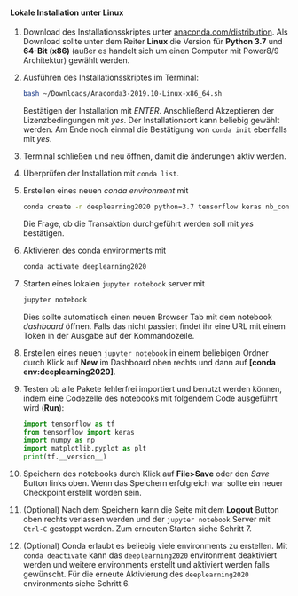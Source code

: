 #### Lokale Installation unter Linux

1. Download des Installationsskriptes unter [anaconda.com/distribution](https://www.anaconda.com/distribution/). Als Download sollte unter dem Reiter **Linux** die Version für **Python 3.7** und **64-Bit (x86)** (außer es handelt sich um einen Computer mit Power8/9 Architektur) gewählt werden.

2. Ausführen des Installationsskriptes im Terminal:
    ```bash
    bash ~/Downloads/Anaconda3-2019.10-Linux-x86_64.sh
    ```
    Bestätigen der Installation mit *ENTER*. Anschließend Akzeptieren der Lizenzbedingungen mit *yes*. Der Installationsort kann beliebig gewählt werden. Am Ende noch einmal die Bestätigung von `conda init` ebenfalls mit *yes*.

3. Terminal schließen und neu öffnen, damit die änderungen aktiv werden.

4. Überprüfen der Installation mit `conda list`.

5. Erstellen eines neuen *conda environment* mit
    ```bash
    conda create -n deeplearning2020 python=3.7 tensorflow keras nb_conda numpy matplotlib notebook
    ```
    Die Frage, ob die Transaktion durchgeführt werden soll mit *yes* bestätigen.

6. Aktivieren des conda environments mit
    ```bash
    conda activate deeplearning2020
    ```

7. Starten eines lokalen `jupyter notebook` server mit
   ```bash
   jupyter notebook
   ```
   Dies sollte automatisch einen neuen Browser Tab mit dem notebook *dashboard* öffnen. Falls das nicht passiert findet ihr eine URL mit einem Token in der Ausgabe auf der Kommandozeile.

8. Erstellen eines neuen `jupyter notebook` in einem beliebigen Ordner durch Klick auf **New** im Dashboard oben rechts und dann auf **[conda env:deeplearning2020]**.

9.  Testen ob alle Pakete fehlerfrei importiert und benutzt werden können, indem eine Codezelle des notebooks mit folgendem Code ausgeführt wird (**Run**):
    ```python
    import tensorflow as tf
    from tensorflow import keras
    import numpy as np
    import matplotlib.pyplot as plt
    print(tf.__version__)
    ```

10. Speichern des notebooks durch Klick auf **File>Save** oder den *Save* Button links oben. Wenn das Speichern erfolgreich war sollte ein neuer Checkpoint erstellt worden sein.

11. (Optional) Nach dem Speichern kann die Seite mit dem **Logout** Button oben rechts verlassen werden und der  `jupyter notebook` Server mit `Ctrl-C` gestoppt werden. Zum erneuten Starten siehe Schritt 7.

12. (Optional) Conda erlaubt es beliebig viele environments zu erstellen. Mit `conda deactivate` kann das `deeplearning2020` environment deaktiviert werden und weitere environments erstellt und aktiviert werden falls gewünscht. Für die erneute Aktivierung des `deeplearning2020` environments siehe Schritt 6.
